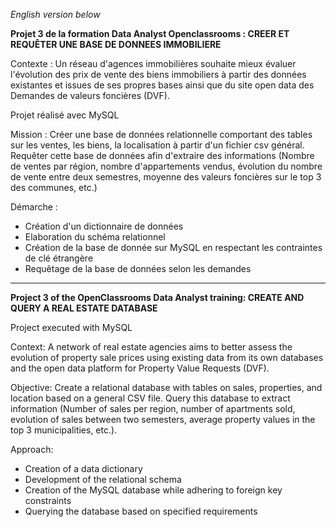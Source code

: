 *English version below*

**Projet 3 de la formation Data Analyst Openclassrooms : CREER ET REQUÊTER UNE BASE DE DONNEES IMMOBILIERE**

Contexte : Un réseau d'agences immobilières souhaite mieux évaluer l'évolution des prix de vente des biens immobiliers à partir des données existantes et issues de ses propres bases ainsi que du site open data des Demandes de valeurs foncières (DVF). 

Projet réalisé avec MySQL

Mission : Créer une base de données relationnelle comportant des tables sur les ventes, les biens, la localisation à partir d'un fichier csv général. Requêter cette base de données afin d'extraire des informations (Nombre de ventes par région, nombre d'appartements vendus, évolution du nombre de vente entre deux semestres, moyenne des valeurs foncières sur le top 3 des communes, etc.)

Démarche :
- Création d'un dictionnaire de données
- Elaboration du schéma relationnel
- Création de la base de donnée sur MySQL en respectant les contraintes de clé étrangère
- Requêtage de la base de données selon les demandes


-----------------------------------------------------------------------------------------------------------------


**Project 3 of the OpenClassrooms Data Analyst training: CREATE AND QUERY A REAL ESTATE DATABASE**

Project executed with MySQL

Context: A network of real estate agencies aims to better assess the evolution of property sale prices using existing data from its own databases and the open data platform for Property Value Requests (DVF).

Objective: Create a relational database with tables on sales, properties, and location based on a general CSV file. Query this database to extract information (Number of sales per region, number of apartments sold, evolution of sales between two semesters, average property values in the top 3 municipalities, etc.).

Approach:
- Creation of a data dictionary
- Development of the relational schema
- Creation of the MySQL database while adhering to foreign key constraints
- Querying the database based on specified requirements
